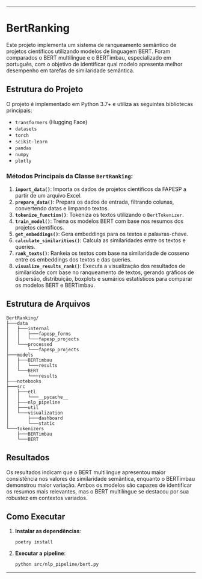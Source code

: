 ---

# BertRanking

Este projeto implementa um sistema de ranqueamento semântico de projetos científicos utilizando modelos de linguagem BERT. Foram comparados o BERT multilíngue e o BERTimbau, especializado em português, com o objetivo de identificar qual modelo apresenta melhor desempenho em tarefas de similaridade semântica.

## Estrutura do Projeto

O projeto é implementado em Python 3.7+ e utiliza as seguintes bibliotecas principais:
- `transformers` (Hugging Face)
- `datasets`
- `torch`
- `scikit-learn`
- `pandas`
- `numpy`
- `plotly`

### Métodos Principais da Classe `BertRanking`:

1. **`import_data()`**: Importa os dados de projetos científicos da FAPESP a partir de um arquivo Excel.
2. **`prepare_data()`**: Prepara os dados de entrada, filtrando colunas, convertendo datas e limpando textos.
3. **`tokenize_function()`**: Tokeniza os textos utilizando o `BertTokenizer`.
4. **`train_model()`**: Treina os modelos BERT com base nos resumos dos projetos científicos.
5. **`get_embeddings()`**: Gera embeddings para os textos e palavras-chave.
6. **`calculate_similarities()`**: Calcula as similaridades entre os textos e queries.
7. **`rank_texts()`**: Rankeia os textos com base na similaridade de cosseno entre os embeddings dos textos e das queries.
8. **`visualize_results_rank()`**: Executa a visualização dos resultados de similaridade com base no ranqueamento de textos, gerando gráficos de dispersão, distribuição, boxplots e sumários estatísticos para comparar os modelos BERT e BERTimbau.

## Estrutura de Arquivos

```
BertRanking/
├───data
│   ├───internal
│   │   ├───fapesp_forms
│   │   └───fapesp_projects
│   └───processed
│       └───fapesp_projects
├───models
│   ├───BERTimbau
│   │   └───results
│   └───BERT
│       └───results
├───notebooks
├───src
│   ├───etl
│   │   └───__pycache__
│   ├───nlp_pipeline
│   ├───util
│   └───visualization
│       ├───dashboard
│       └───static
└───tokenizers
    ├───BERTimbau
    └───BERT
```

## Resultados

Os resultados indicam que o BERT multilíngue apresentou maior consistência nos valores de similaridade semântica, enquanto o BERTimbau demonstrou maior variação. Ambos os modelos são capazes de identificar os resumos mais relevantes, mas o BERT multilíngue se destacou por sua robustez em contextos variados.

## Como Executar

1. **Instalar as dependências**: 
   ```
   poetry install
   ```

2. **Executar a pipeline**:
   ```
   python src/nlp_pipeline/bert.py
   ```
--- 